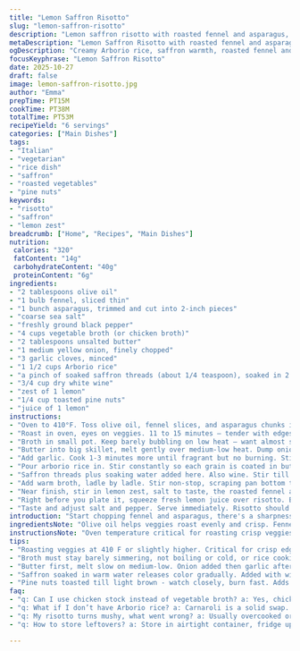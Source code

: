 ```yaml
---
title: "Lemon Saffron Risotto"
slug: "lemon-saffron-risotto"
description: "Lemon saffron risotto with roasted fennel and asparagus, toasted pine nuts, and a splash of white wine. Uses buttery sautéed onions, garlic, and creamy Arborio. Roasting veggies at high heat to get crisp edges, bringing out sweetness. Traditional risotto technique with slow broth absorption, aromatic saffron threads, and zesty lemon finish. Substitutions include chicken stock or vegetable broth alternatives and sun-dried tomato for a twist. Focus on watching rice texture and liquid evaporation rather than strict timing. Final dish bright, rich, with crunchy nuts and roasted veggie earthiness."
metaDescription: "Lemon Saffron Risotto with roasted fennel and asparagus, creamy Arborio rice simmered slowly, toasted pine nuts, fresh lemon zest and juice, bright and textured dish"
ogDescription: "Creamy Arborio rice, saffron warmth, roasted fennel and asparagus crunch, toasted pine nuts, bright lemon finish. Watch textures, timing flexible. Rustic Italian style risotto"
focusKeyphrase: "Lemon Saffron Risotto"
date: 2025-10-27
draft: false
image: lemon-saffron-risotto.jpg
author: "Emma"
prepTime: PT15M
cookTime: PT38M
totalTime: PT53M
recipeYield: "6 servings"
categories: ["Main Dishes"]
tags:
- "Italian"
- "vegetarian"
- "rice dish"
- "saffron"
- "roasted vegetables"
- "pine nuts"
keywords:
- "risotto"
- "saffron"
- "lemon zest"
breadcrumb: ["Home", "Recipes", "Main Dishes"]
nutrition: 
 calories: "320"
 fatContent: "14g"
 carbohydrateContent: "40g"
 proteinContent: "6g"
ingredients:
- "2 tablespoons olive oil"
- "1 bulb fennel, sliced thin"
- "1 bunch asparagus, trimmed and cut into 2-inch pieces"
- "coarse sea salt"
- "freshly ground black pepper"
- "4 cups vegetable broth (or chicken broth)"
- "2 tablespoons unsalted butter"
- "1 medium yellow onion, finely chopped"
- "3 garlic cloves, minced"
- "1 1/2 cups Arborio rice"
- "a pinch of soaked saffron threads (about 1/4 teaspoon), soaked in 2 tablespoons warm water"
- "3/4 cup dry white wine"
- "zest of 1 lemon"
- "1/4 cup toasted pine nuts"
- "juice of 1 lemon"
instructions:
- "Oven to 410°F. Toss olive oil, fennel slices, and asparagus chunks in a medium bowl with salt and pepper. Make sure veggies are slicked and shiny but not drowning. Transfer to a rimmed baking sheet, leave any extra oil behind in bowl."
- "Roast in oven, eyes on veggies. 11 to 15 minutes – tender with edges browning and crisping. Fennel smells sweet, asparagus slightly charred. Pull out, set aside but keep warm."
- "Broth in small pot. Keep barely bubbling on low heat – want almost simmer but not boiling. This insures steady warm addition."
- "Butter into big skillet, melt gently over medium-low heat. Dump onion in. Stir soft 3-5 minutes. Look for translucency, not browning; aroma should tease garlic and sweetness."
- "Add garlic. Cook 1-3 minutes more until fragrant but no burning. Stir often, garlic turns golden but not dark brown."
- "Pour arborio rice in. Stir constantly so each grain is coated in butter. Toast until faint nutty aroma, grains edges start to look translucent, about 3-5 minutes. Little pops and crackles under heat mean ready."
- "Saffron threads plus soaking water added here. Also wine. Stir till alcohol scent fades and rice swells slightly, around 4-6 minutes. Rice will absorb wine slowly, not dry out."
- "Add warm broth, ladle by ladle. Stir non-stop, scraping pan bottom to prevent sticking. Wait until liquid mostly absorbed before next ladle. Rice kernels swell, creamy texture develops. Around 20-25 minutes total broth addition."
- "Near finish, stir in lemon zest, salt to taste, the roasted fennel and asparagus, and toasted pine nuts. Mixed gently but fully incorporated."
- "Right before you plate it, squeeze fresh lemon juice over risotto. Brightens flavors and adds acidity balance. Give one last stir."
- "Taste and adjust salt and pepper. Serve immediately. Risotto should be creamy, grains tender with slight bite, vegetables softened but not mush."
introduction: "Start chopping fennel and asparagus, there's a sharpness in the air, the smell of olive oil mixing with fresh vegetables. Roasting transforms those crisp elements, adding caramelized edges, a necessary contrast for the creamy risotto about to come. Saffron’s golden threads bring subtle, floral warmth. Cooking risotto means patience and attention — the soft sizzle of butter, the stirring rhythm as broth melts into rice. I’ve learned that timing is less about minutes, more about watching textures and aromas shift. Pine nuts? Toast them till they snap under your teeth, bring crunch. Lemon juice at the end wakes the whole thing, cutting richness. No fancy garnishes needed; this plate speaks through scent, texture, bite. Results? Deeply comforting, bright. Every spoonful worth the hands-on approach."
ingredientsNote: "Olive oil helps veggies roast evenly and crisp. Fennel slices thin – they cook faster and get sweeter. If asparagus unavailable, substitute with green beans or Brussels sprouts chopped in bite-size pieces. Broth must be warm, else rice cooking stalls and texture icicles. Butter gives risotto silkiness; unsalted preferred for control. Onion and garlic basis deliver aroma layers, chopped smaller for even cooking. Arborio is crucial for creaminess; substitute with carnaroli for similar results. Saffron is luxury – soak in water to release color and flavor. White wine adds acid and richness; dry wine best, can swap half vinegar dilution if need. Pine nuts toasted till light brown, watch closely or burn easily. Lemon zest brightens final dish along with juice, avoid letting the juice sit long or flavor dulls."
instructionsNote: "Oven temperature critical for roasting crisp veggies, slightly higher than usual accelerates caramelization. Toss evenly; too much oil makes soggy, too little burns. Watch vegetables closely 11-15 minutes, breaking edges signal readiness. Broth heat steady, not boiling or cold – important to keep cooking rhythm smooth. Sauté onion slowly till translucent, raw smell gone but no brown. Garlic added after onion soft – garlic burns fast if added too soon. Toast rice patiently; overheated rice tastes smoky, under-toasted is bland. Saffron and wine absorbed slowly—keep stirring keeps rice from sticking and helps starchy release. Add broth ladles only after prior one mostly soaked, testing texture every few minutes. Mixed in roasted veggies just before finish to keep their crispness and layers intact. Lemon juice added last, fresh, to lift the dish. Taste continuously, salt carefully; risotto tolerates adjustments well. Timing flexible, cue in on soft bite with creamy sauce coating grains."
tips:
- "Roasting veggies at 410 F or slightly higher. Critical for crisp edges. Toss well but avoid drowning in oil. Too little oil dries them, too much soggy. Watch closely 11-15 minutes. Break edges darken, aroma shifts, that’s your cue to pull out. Hot oven helps caramelize sugars fast - fennel smells sweet, asparagus chars lightly."
- "Broth must stay barely simmering, not boiling or cold, or rice cooking rhythm breaks down. Keep broth warm in small pot nearby. Add ladle by ladle only after liquid mostly absorbed. Keeps rice creamy, prevents mushy or clumpy texture. Constant stirring scrapes pan bottom, keeps grains separate but tender. Test bite often, better than timed guesswork."
- "Butter first, melt slow on medium-low. Onion added then garlic after 3-5 mins onion softens translucent but no brown. Garlic cooks fast, turns golden but avoid dark. Rice tossed then toasted 3-5 mins with butter gives nutty aroma and translucent edges. Pops crackles mean ready. Don’t rush, overheated tastes smoky, under toasted bland."
- "Saffron soaked in warm water releases color gradually. Added with wine. Stir until alcohol scent fades, rice swells slightly 4-6 mins. Wine softens acid bite, adds complexity. Can substitute half vinegar diluted if dry wine unavailable. Watch liquid absorption, slow and steady keeps starches releasing, creamy texture builds."
- "Pine nuts toasted till light brown - watch closely, burn fast. Adds crunch contrast. Lemon zest stirred near finish, delicate oils brighten without bitterness. Juice added last, fresh and just before plating. Avoid juice sitting too long on risotto or flavor dulls, acid cuts through richness sharply. Adjust salt carefully at end, risotto tolerates corrections well."
faq:
- "q: Can I use chicken stock instead of vegetable broth? a: Yes, chicken stock works. Adds richer background flavor, not a problem. Watch salt levels, chicken broth can be salty. Vegetable broth lighter but swap easy. Both need warming to near simmer, cold broth stalls rice cooking quick."
- "q: What if I don’t have Arborio rice? a: Carnaroli is a solid swap. Similar starch content, creamy result too. Avoid long grain rice, won’t get creamy. Other short grains not optimal but okay with less creaminess. Texture will differ noticeably if you stray from Arborio or Carnaroli."
- "q: My risotto turns mushy, what went wrong? a: Usually overcooked or too much broth added too fast. Stirring erratic breaks grains, lose structure. Keeping broth warm and adding ladles slowly fixes this. Also toast rice well – under-toasted rice doesn’t hold bite. Timing based on bite test, texture, no stopwatch."
- "q: How to store leftovers? a: Store in airtight container, fridge up to 2 days. Reheat gently with splash broth or water, stir to loosen. Risotto thickens when cold; add liquid to loosen on reheat. Can freeze but texture changes, grain softens more. Best served fresh but reheats nicely with care."

---
```

